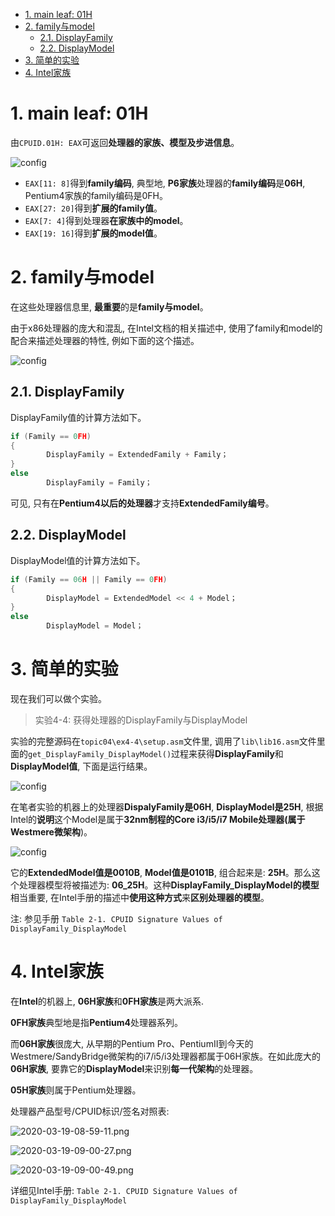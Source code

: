
<!-- @import "[TOC]" {cmd="toc" depthFrom=1 depthTo=6 orderedList=false} -->

<!-- code_chunk_output -->

- [1. main leaf: 01H](#1-main-leaf-01h)
- [2. family与model](#2-family与model)
  - [2.1. DisplayFamily](#21-displayfamily)
  - [2.2. DisplayModel](#22-displaymodel)
- [3. 简单的实验](#3-简单的实验)
- [4. Intel家族](#4-intel家族)

<!-- /code_chunk_output -->

# 1. main leaf: 01H

由`CPUID.01H: EAX`可返回**处理器的家族、模型及步进信息**。

![config](./images/6.png)

- `EAX[11: 8]`得到**family编码**, 典型地, **P6家族**处理器的**family编码**是**06H**, Pentium4家族的family编码是0FH。
- `EAX[27: 20]`得到**扩展的family值**。
- `EAX[7: 4]`得到处理器**在家族中的model**。
- `EAX[19: 16]`得到**扩展的model值**。

# 2. family与model

在这些处理器信息里, **最重要**的是**family与model**。

由于x86处理器的庞大和混乱, 在Intel文档的相关描述中, 使用了family和model的配合来描述处理器的特性, 例如下面的这个描述。

![config](./images/7.png)

## 2.1. DisplayFamily

DisplayFamily值的计算方法如下。

```cpp
if (Family == 0FH)
{
        DisplayFamily = ExtendedFamily + Family；
}
else
        DisplayFamily = Family；
```

可见, 只有在**Pentium4以后的处理器**才支持**ExtendedFamily编号**。

## 2.2. DisplayModel

DisplayModel值的计算方法如下。

```cpp
if (Family == 06H || Family == 0FH)
{
        DisplayModel = ExtendedModel << 4 + Model；
}
else
        DisplayModel = Model；
```

# 3. 简单的实验

现在我们可以做个实验。

>实验4-4: 获得处理器的DisplayFamily与DisplayModel

实验的完整源码在`topic04\ex4-4\setup.asm`文件里, 调用了`lib\lib16.asm`文件里面的`get_DisplayFamily_DisplayModel()`过程来获得**DisplayFamily**和**DisplayModel值**, 下面是运行结果。

![config](./images/8.png)

在笔者实验的机器上的处理器**DispalyFamily是06H**, **DisplayModel是25H**, 根据Intel的**说明**这个Model是属于**32nm制程的Core i3/i5/i7 Mobile处理器(属于Westmere微架构**)。

![config](./images/9.png)

它的**ExtendedModel值是0010B**, **Model值是0101B**, 组合起来是: **25H**。那么这个处理器模型将被描述为: **06\_25H**。这种**DisplayFamily\_DisplayModel的模型**相当重要, 在Intel手册的描述中**使用这种方式**来**区别处理器的模型**。

注: 参见手册 `Table 2-1. CPUID Signature Values of DisplayFamily_DisplayModel`

# 4. Intel家族

在**Intel**的机器上, **06H家族**和**0FH家族**是两大派系.

**0FH家族**典型地是指**Pentium4**处理器系列。

而**06H家族**很庞大, 从早期的Pentium Pro、PentiumII到今天的Westmere/SandyBridge微架构的i7/i5/i3处理器都属于06H家族。在如此庞大的**06H家族**, 要靠它的**DisplayModel**来识别**每一代架构**的处理器。

**05H家族**则属于Pentium处理器。

处理器产品型号/CPUID标识/签名对照表:

![2020-03-19-08-59-11.png](./images/2020-03-19-08-59-11.png)

![2020-03-19-09-00-27.png](./images/2020-03-19-09-00-27.png)

![2020-03-19-09-00-49.png](./images/2020-03-19-09-00-49.png)

详细见Intel手册: `Table 2-1. CPUID Signature Values of DisplayFamily_DisplayModel`